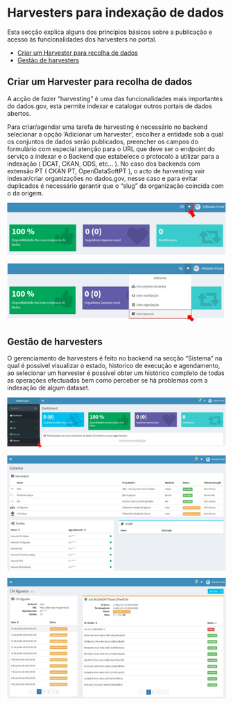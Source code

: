 # Harvesters para indexação de dados

Esta secção explica alguns dos princípios básicos sobre a publicação e acesso às funcionalidades dos harvesters no portal.

- [Criar um Harvester para recolha de dados](#conjuntos-de-dados)
- [Gestão de harvesters](#organizações)

## Criar um Harvester para recolha de dados

A acção de fazer “harvesting” é uma das funcionalidades mais importantes do dados.gov, esta permite indexar e catalogar outros portais de dados abertos.

Para criar/agendar uma tarefa de harvesting é necessário no backend selecionar a opção ‘Adicionar um harvester’, escolher a entidade sob a qual os conjuntos de dados serão publicados, preencher os campos do formulário com especial atenção para o URL que deve ser o endpoint do serviço a indexar e o Backend que estabelece o protocolo a utilizar para a indexação ( DCAT, CKAN, ODS, etc... ). 
No caso dos backends com extensão PT ( CKAN PT, OpenDataSoftPT ), o acto de harvesting vair indexar/criar organizações no dados.gov, nesse caso e para evitar duplicados é necessário garantir que o “slug” da organização coincida com o da origem.

![Mais](screenshots/plus.JPG)
 
![Adicionar um Harvester](screenshots/harvester.JPG)
 

## Gestão de harvesters

O gerenciamento de harvesters é feito no backend na secção “Sistema” na qual é possivel visualizar o estado, historico de execução e agendamento, ao selecionar um harvester é possivel obter um histórico completo de todas as operações efectuadas bem como perceber se há problemas com a indexação de algum dataset.

![Módulo Sistema](screenshots/sistemaclick.JPG)
 
![Visão geral dos harvesters adicionados](screenshots/sistemabackend.JPG)
 
![Detalhes de um harvester](screenshots/failharvester.JPG)
 
